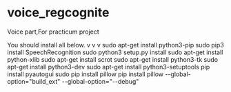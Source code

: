# voice_regcognite
Voice part,For practicum project

You should install all below.
v
v
v
sudo apt-get install python3-pip
sudo pip3 install SpeechRecognition
sudo python3 setup.py install
sudo apt-get install python-xlib
sudo apt-get install scrot
sudo apt-get install python3-tk
sudo apt-get install python3-dev
sudo apt-get install python3-setuptools
pip install pyautogui
sudo pip install pillow
pip install pillow --global-option="build_ext" --global-option="--debug"
